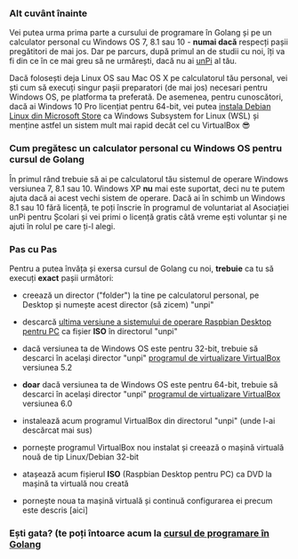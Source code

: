 ### Alt cuvânt înainte

Vei putea urma prima parte a cursului de programare în Golang și pe un calculator personal cu Windows OS 7, 8.1 sau 10 - **numai dacă** respecți pașii pregătitori de mai jos. Dar pe parcurs, după primul an de studii cu noi, îți va fi din ce în ce mai greu să ne urmărești, dacă nu ai [unPi](https://start.unpi.ro/spec/) al tău.

Dacă folosești deja Linux OS sau Mac OS X pe calculatorul tău personal, vei ști cum să execuți singur pașii preparatori (de mai jos) necesari pentru Windows OS, pe platforma ta preferată. De asemenea, pentru cunoscători, dacă ai Windows 10 Pro licențiat pentru 64-bit, vei putea [instala Debian Linux din Microsoft Store](https://www.microsoft.com/en-us/p/debian/9msvkqc78pk6) ca Windows Subsystem for Linux (WSL) și menține astfel un sistem mult mai rapid decât cel cu VirtualBox 😎

### Cum pregătesc un calculator personal cu Windows OS pentru cursul de Golang

În primul rând trebuie să ai pe calculatorul tău sistemul de operare Windows versiunea 7, 8.1 sau 10. Windows XP **nu** mai este suportat, deci nu te putem ajuta dacă ai acest vechi sistem de operare. Dacă ai în schimb un Windows 8.1 sau 10 fără licență, te poți înscrie în programul de voluntariat al Asociației unPi pentru Școlari și vei primi o licență gratis câtă vreme ești voluntar și ne ajuti în rolul pe care ți-l alegi.

### Pas cu Pas

Pentru a putea învăța și exersa cursul de Golang cu noi, **trebuie** ca tu să execuți **exact** pașii următori:

- creează un director ("folder") la tine pe calculatorul personal, pe Desktop și numește acest director (să zicem) "unpi"

- descarcă [ultima versiune a sistemului de operare Raspbian Desktop pentru PC](https://www.raspberrypi.org/downloads/raspberry-pi-desktop/) ca fișier **ISO** în directorul "unpi"

- dacă versiunea ta de Windows OS este pentru 32-bit, trebuie să descarci în același director "unpi" [programul de virtualizare VirtualBox](https://download.virtualbox.org/virtualbox/5.2.40/VirtualBox-5.2.40-137108-Win.exe) versiunea 5.2

- **doar** dacă versiunea ta de Windows OS este pentru 64-bit, trebuie să descarci în același director "unpi" [programul de virtualizare VirtualBox](https://download.virtualbox.org/virtualbox/6.0.20/VirtualBox-6.0.20-137117-Win.exe) versiunea 6.0

- instalează acum programul VirtualBox din directorul "unpi" (unde l-ai descărcat mai sus)
- pornește programul VirtualBox nou instalat și creează o mașină virtuală nouă de tip Linux/Debian 32-bit
- atașează acum fișierul **ISO** (Raspbian Desktop pentru PC) ca DVD la mașină ta virtuală nou creată
- pornește noua ta mașină virtuală și continuă configurarea ei precum este descris [aici]

### Ești gata? (te poți întoarce acum la [cursul de programare în Golang](https://go.unpi.ro/)
